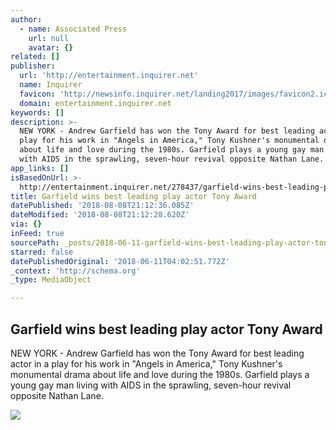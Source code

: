```yaml
---
author:
  - name: Associated Press
    url: null
    avatar: {}
related: []
publisher:
  url: 'http://entertainment.inquirer.net'
  name: Inquirer
  favicon: 'http://newsinfo.inquirer.net/landing2017/images/favicon2.ico'
  domain: entertainment.inquirer.net
keywords: []
description: >-
  NEW YORK - Andrew Garfield has won the Tony Award for best leading actor in a
  play for his work in "Angels in America," Tony Kushner's monumental drama
  about life and love during the 1980s. Garfield plays a young gay man living
  with AIDS in the sprawling, seven-hour revival opposite Nathan Lane.
app_links: []
isBasedOnUrl: >-
  http://entertainment.inquirer.net/278437/garfield-wins-best-leading-play-actor-tony-award
title: Garfield wins best leading play actor Tony Award
datePublished: '2018-08-08T21:12:36.085Z'
dateModified: '2018-08-08T21:12:28.620Z'
via: {}
inFeed: true
sourcePath: _posts/2018-06-11-garfield-wins-best-leading-play-actor-tony-award.md
starred: false
datePublishedOriginal: '2018-06-11T04:02:51.772Z'
_context: 'http://schema.org'
_type: MediaObject

---
```

<article style=""><h1>Garfield wins best leading play actor Tony Award</h1><p>NEW YORK - Andrew Garfield has won the Tony Award for best leading actor in a play for his work in "Angels in America," Tony Kushner's monumental drama about life and love during the 1980s. Garfield plays a young gay man living with AIDS in the sprawling, seven-hour revival opposite Nathan Lane.</p><img src="http://entertainment.inquirer.net/wp-content/blogs.dir/6/files/2018/06/Andrew-Garfield_Tony-Award_AP-620x426.jpg" /></article>